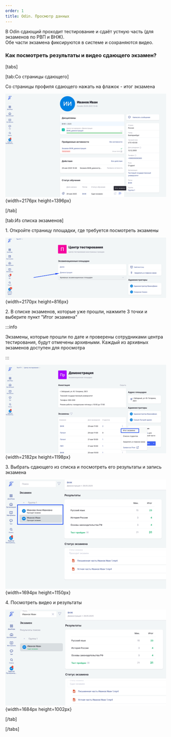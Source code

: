 ```yaml
---
order: 1
title: Odin. Просмотр данных
---
```


В Odin сдающий проходит тестирование и сдаёт устную часть (для экзаменов по РВП и ВНЖ). \
Обе части экзамена фиксируются в системе и сохраняются видео.

### **Как посмотреть результаты и видео сдающего экзамен?**

[tabs]

[tab:Со страницы сдающего]

Со страницы профиля сдающего нажать на флажок - итог экзамена

![](./odin.-prosmotr-dannykh.jpeg){width=2176px height=1396px}

[/tab]

[tab:Из списка экзаменов]

1\. Откройте страницу площадки, где требуется посмотреть экзамены

![](./odin.-prosmotr-dannykh-2.jpeg){width=2170px height=816px}

2\. В списке экзаменов, которые уже прошли, нажмите 3 точки и выберите пункт "Итог экзамена"

:::info 

Экзамены, которые прошли по дате и проверены сотрудниками центра тестирования, будут отмечены архивными. Каждый из архивных экзаменов доступен для просмотра

:::

![](./odin.-prosmotr-dannykh-3.jpeg){width=2182px height=1198px}

3\. Выбрать сдающего из списка и посмотреть его результаты и запись экзамена

![](./odin.-prosmotr-dannykh-4.jpeg){width=1694px height=1150px}

4\. Посмотреть видео и результаты

![](./odin.-prosmotr-dannykh-5.jpeg){width=1684px height=1002px}

[/tab]

[/tabs]